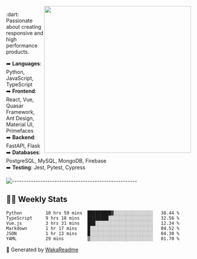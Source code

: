 <img src="https://github-readme-stats.vercel.app/api?username=iguit0&show_icons=true&include_all_commits=true&count_private=true&theme=dracula" min-width="400px" max-width="400px" width="400px" align="right" />

<p align="left"> 
  :dart: Passionate about creating responsive and high performance products.
</p>

<p align="left">
  ➡️ <strong>Languages</strong>: Python, JavaScript, TypeScript<br>
  ➡️ <strong>Frontend</strong>: React, Vue, Quasar Framework, Ant Design, Material UI, Primefaces<br>
  ➡️ <strong>Backend</strong>: FastAPI, Flask<br>
  ➡️ <strong>Databases</strong>: PostgreSQL, MySQL, MongoDB, Firebase<br>
  ➡️ <strong>Testing</strong>: Jest, Pytest, Cypress<br>
</p>

![-----------------------------------------------------](https://raw.githubusercontent.com/andreasbm/readme/master/assets/lines/vintage.png)

## :man_technologist: Weekly Stats
<!--START_SECTION:waka-->

```text
Python         10 hrs 59 mins  █████████▓░░░░░░░░░░░░░░░   38.44 %
TypeScript     9 hrs 18 mins   ████████░░░░░░░░░░░░░░░░░   32.56 %
Vue.js         3 hrs 31 mins   ███░░░░░░░░░░░░░░░░░░░░░░   12.34 %
Markdown       1 hr 17 mins    █░░░░░░░░░░░░░░░░░░░░░░░░   04.52 %
JSON           1 hr 13 mins    █░░░░░░░░░░░░░░░░░░░░░░░░   04.30 %
YAML           29 mins         ▒░░░░░░░░░░░░░░░░░░░░░░░░   01.70 %
```

<!--END_SECTION:waka-->

🚀 Generated by [WakaReadme](https://github.com/athul/waka-readme)
